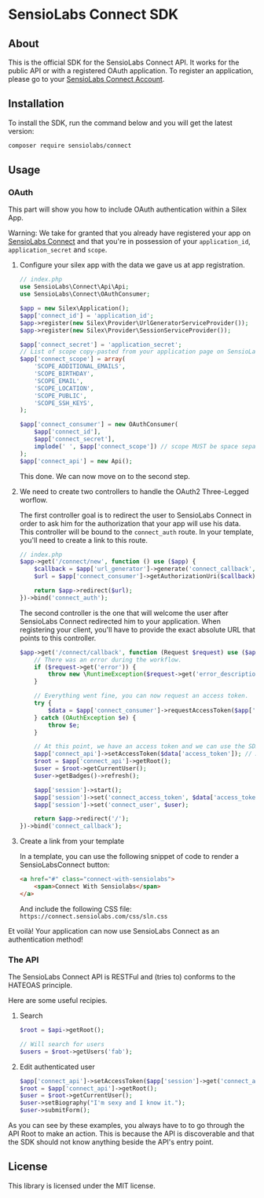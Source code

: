 # SensioLabs Connect SDK

## About

This is the official SDK for the SensioLabs Connect API. It works for the public
API or with a registered OAuth application. To register an application, please
go to your [SensioLabs Connect Account](https://connect.sensiolabs.com).

## Installation

To install the SDK, run the command below and you will get the latest version:

```bash
composer require sensiolabs/connect
```

## Usage

### OAuth

This part will show you how to include OAuth authentication within a Silex App.

Warning: We take for granted that you already have registered your app on
[SensioLabs Connect](https://connect.sensiolabs.com) and that you're in
possession of your `application_id`, `application_secret` and `scope`.

1. Configure your silex app with the data we gave us at app registration.

    ```php
    // index.php
    use SensioLabs\Connect\Api\Api;
    use SensioLabs\Connect\OAuthConsumer;
    
    $app = new Silex\Application();
    $app['connect_id'] = 'application_id';
    $app->register(new Silex\Provider\UrlGeneratorServiceProvider());
    $app->register(new Silex\Provider\SessionServiceProvider());
    
    $app['connect_secret'] = 'application_secret';
    // List of scope copy-pasted from your application page on SensioLabs Connect
    $app['connect_scope'] = array(
        'SCOPE_ADDITIONAL_EMAILS',
        'SCOPE_BIRTHDAY',
        'SCOPE_EMAIL',
        'SCOPE_LOCATION',
        'SCOPE_PUBLIC',
        'SCOPE_SSH_KEYS',
    );
    
    $app['connect_consumer'] = new OAuthConsumer(
        $app['connect_id'],
        $app['connect_secret'],
        implode(' ', $app['connect_scope']) // scope MUST be space separated
    );
    $app['connect_api'] = new Api();
    ```

    This done. We can now move on to the second step.

2. We need to create two controllers to handle the OAuth2 Three-Legged worflow.

   The first controller goal is to redirect the user to SensioLabs Connect in
   order to ask him for the authorization that your app will use his data. This
   controller will be bound to the `connect_auth` route. In your template,
   you'll need to create a link to this route.

    ```php
    // index.php
    $app->get('/connect/new', function () use ($app) {
        $callback = $app['url_generator']->generate('connect_callback', array(), true);
        $url = $app['connect_consumer']->getAuthorizationUri($callback);

        return $app->redirect($url);
    })->bind('connect_auth');
    ```

    The second controller is the one that will welcome the user after SensioLabs
    Connect redirected him to your application. When registering your client,
    you'll have to provide the exact absolute URL that points to this
    controller.

    ```php
    $app->get('/connect/callback', function (Request $request) use ($app) {
        // There was an error during the workflow.
        if ($request->get('error')) {
            throw new \RuntimeException($request->get('error_description'));
        }

        // Everything went fine, you can now request an access token.
        try {
            $data = $app['connect_consumer']->requestAccessToken($app['url_generator']->generate('connect_callback', array(), true), $request->get('code'));
        } catch (OAuthException $e) {
            throw $e;
        }

        // At this point, we have an access token and we can use the SDK to request the API
        $app['connect_api']->setAccessToken($data['access_token']); // All further request will be done with this access token
        $root = $app['connect_api']->getRoot();
        $user = $root->getCurrentUser();
        $user->getBadges()->refresh();

        $app['session']->start();
        $app['session']->set('connect_access_token', $data['access_token']);
        $app['session']->set('connect_user', $user);

        return $app->redirect('/');
    })->bind('connect_callback');
    ```

3. Create a link from your template

   In a template, you can use the following snippet of code to render a
   SensioLabsConnect button:

    ```html
    <a href="#" class="connect-with-sensiolabs">
        <span>Connect With Sensiolabs</span>
    </a>
    ```

   And include the following CSS file: `https://connect.sensiolabs.com/css/sln.css`

Et voilà! Your application can now use SensioLabs Connect as an authentication
method!

### The API

The SensioLabs Connect API is RESTFul and (tries to) conforms to the HATEOAS
principle.

Here are some useful recipies.

1. Search

    ```php
    $root = $api->getRoot();

    // Will search for users
    $users = $root->getUsers('fab');
    ```

2. Edit authenticated user

    ```php
    $app['connect_api']->setAccessToken($app['session']->get('connect_access_token'));
    $root = $app['connect_api']->getRoot();
    $user = $root->getCurrentUser();
    $user->setBiography("I'm sexy and I know it.");
    $user->submitForm();
    ```

As you can see by these examples, you always have to to go through the API Root
to make an action. This is because the API is discoverable and that the SDK
should not know anything beside the API's entry point.

## License

This library is licensed under the MIT license.
